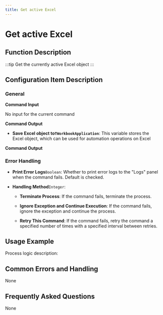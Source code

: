 ```yaml
---
title: Get active Excel
---
```


# Get active Excel

## Function Description

:::tip 
Get the currently active Excel object
:::

## Configuration Item Description

### General

**Command Input**

No input for the current command


**Command Output**

- **Save Excel object to`TWorkbookApplication`**: This variable stores the Excel object, which can be used for automation operations on Excel


**Command Output**

### Error Handling

- **Print Error Logs**`Boolean`: Whether to print error logs to the "Logs" panel when the command fails. Default is checked. 

- **Handling Method**`Integer`:

    - **Terminate Process**: If the command fails, terminate the process.

    - **Ignore Exception and Continue Execution**: If the command fails, ignore the exception and continue the process.

    - **Retry This Command**: If the command fails, retry the command a specified number of times with a specified interval between retries.

## Usage Example

Process logic description:

## Common Errors and Handling

None

## Frequently Asked Questions

None

